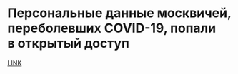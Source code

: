 # Персональные данные москвичей, переболевших COVID-19, попали в открытый доступ



[LINK](https://varlamov.ru/4118076.html)